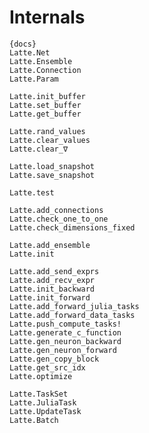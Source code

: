 # Internals

    {docs}
    Latte.Net
    Latte.Ensemble
    Latte.Connection
    Latte.Param

    Latte.init_buffer
    Latte.set_buffer
    Latte.get_buffer

    Latte.rand_values
    Latte.clear_values
    Latte.clear_∇

    Latte.load_snapshot
    Latte.save_snapshot

    Latte.test

    Latte.add_connections
    Latte.check_one_to_one
    Latte.check_dimensions_fixed

    Latte.add_ensemble
    Latte.init

    Latte.add_send_exprs
    Latte.add_recv_expr
    Latte.init_backward
    Latte.init_forward
    Latte.add_forward_julia_tasks
    Latte.add_forward_data_tasks
    Latte.push_compute_tasks!
    Latte.generate_c_function
    Latte.gen_neuron_backward
    Latte.gen_neuron_forward
    Latte.gen_copy_block
    Latte.get_src_idx
    Latte.optimize

    Latte.TaskSet
    Latte.JuliaTask
    Latte.UpdateTask
    Latte.Batch
